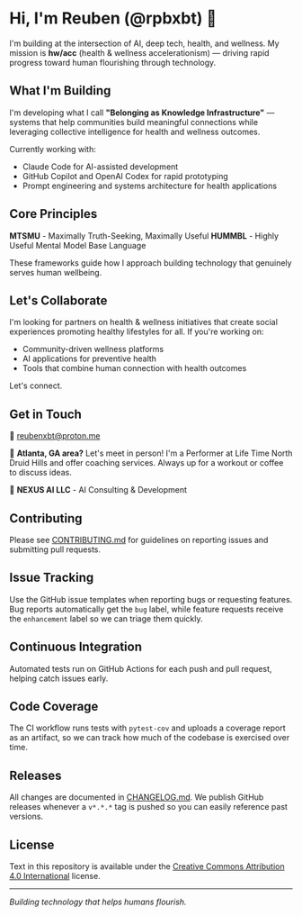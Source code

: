 # Hi, I'm Reuben (@rpbxbt) 👋

I'm building at the intersection of AI, deep tech, health, and wellness. My mission is **hw/acc** (health & wellness accelerationism) — driving rapid progress toward human flourishing through technology.

## What I'm Building

I'm developing what I call **"Belonging as Knowledge Infrastructure"** — systems that help communities build meaningful connections while leveraging collective intelligence for health and wellness outcomes.

Currently working with:
- Claude Code for AI-assisted development
- GitHub Copilot and OpenAI Codex for rapid prototyping
- Prompt engineering and systems architecture for health applications

## Core Principles

**MTSMU** - Maximally Truth-Seeking, Maximally Useful
**HUMMBL** - Highly Useful Mental Model Base Language

These frameworks guide how I approach building technology that genuinely serves human wellbeing.

## Let's Collaborate

I'm looking for partners on health & wellness initiatives that create social experiences promoting healthy lifestyles for all. If you're working on:
- Community-driven wellness platforms
- AI applications for preventive health
- Tools that combine human connection with health outcomes

Let's connect.

## Get in Touch

📧 reubenxbt@proton.me

📍 **Atlanta, GA area?** Let's meet in person! I'm a Performer at Life Time North Druid Hills and offer coaching services. Always up for a workout or coffee to discuss ideas.

🏢 **NEXUS AI LLC** - AI Consulting & Development

## Contributing

Please see [CONTRIBUTING.md](CONTRIBUTING.md) for guidelines on reporting issues and submitting pull requests.

## Issue Tracking

Use the GitHub issue templates when reporting bugs or requesting features. Bug
reports automatically get the `bug` label, while feature requests receive the
`enhancement` label so we can triage them quickly.

## Continuous Integration

Automated tests run on GitHub Actions for each push and pull request, helping catch issues early.

## Code Coverage

The CI workflow runs tests with `pytest-cov` and uploads a coverage report as an artifact, so we can track how much of the codebase is exercised over time.

## Releases

All changes are documented in [CHANGELOG.md](CHANGELOG.md). We publish GitHub
releases whenever a `v*.*.*` tag is pushed so you can easily reference past
versions.

## License

Text in this repository is available under the
[Creative Commons Attribution 4.0 International](LICENSE) license.

---

*Building technology that helps humans flourish.*
